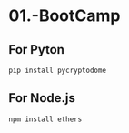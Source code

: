 # 01.-BootCamp
## For Pyton
```
pip install pycryptodome
```

## For Node.js
```
npm install ethers
```

